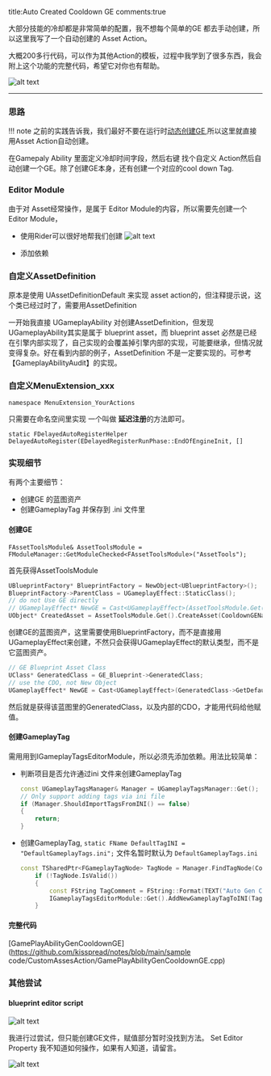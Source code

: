 title:Auto Created Cooldown GE
comments:true

大部分技能的冷却都是非常简单的配置，我不想每个简单的GE 都去手动创建，所以这里我写了一个自动创建的 Asset Action。

大概200多行代码，可以作为其他Action的模板，过程中我学到了很多东西，我会附上这个功能的完整代码，希望它对你也有帮助。

![alt text](../assets/images/01EditorModule_image-4.png)

---

### 思路
!!! note
    之前的实践告诉我，我们最好不要在运行时[动态创建GE](../GAS/5CooldownGE.md),所以这里就直接用Asset Action自动创建。

在Gamepaly Ability 里面定义冷却时间字段，然后右键 找个自定义 Action然后自动创建一个GE。除了创建GE本身，还有创建一个对应的cool down Tag.

### Editor Module

由于对 Asset经常操作，是属于 Editor Module的内容，所以需要先创建一个 Editor Module，

- 使用Rider可以很好地帮我们创建
  ![alt text](../assets/images/01EditorModule_image.png)

- 添加依赖

### 自定义AssetDefinition
 原本是使用 UAssetDefinitionDefault 来实现 asset action的，但注释提示说，这个类已经过时了，需要用AssetDefinition

一开始我直接 UGameplayAbility 对创建AssetDefinition，但发现 UGameplayAbility其实是属于 blueprint asset，而 blueprint asset 必然是已经在引擎内部实现了，自己实现的会覆盖掉引擎内部的实现，可能要继承，但情况就变得复杂。好在看到内部的例子，AssetDefinition 不是一定要实现的。可参考【GameplayAbilityAudit】的实现。

### 自定义MenuExtension_xxx

`namespace MenuExtension_YourActions`

只需要在命名空间里实现 一个叫做 **延迟注册**的方法即可。 

`static FDelayedAutoRegisterHelper DelayedAutoRegister(EDelayedRegisterRunPhase::EndOfEngineInit, []`

### 实现细节

有两个主要细节：
 - 创建GE 的蓝图资产
 - 创建GameplayTag 并保存到 .ini 文件里

#### 创建GE
`FAssetToolsModule& AssetToolsModule = FModuleManager::GetModuleChecked<FAssetToolsModule>("AssetTools");`

首先获得AssetToolsModule 

```cpp
UBlueprintFactory* BlueprintFactory = NewObject<UBlueprintFactory>();
BlueprintFactory->ParentClass = UGameplayEffect::StaticClass();
// do not Use GE directly
// UGameplayEffect* NewGE = Cast<UGameplayEffect>(AssetToolsModule.Get().CreateAsset(CooldownGEName, NewGEPath, UGameplayEffect::StaticClass(), nullptr));
UObject* CreatedAsset = AssetToolsModule.Get().CreateAsset(CooldownGEName, NewGEPath, UBlueprint::StaticClass(), BlueprintFactory);

```

创建GE的蓝图资产，这里需要使用BlueprintFactory，而不是直接用UGameplayEffect来创建，不然只会获得UGameplayEffect的默认类型，而不是它蓝图资产。

```cpp
// GE Blueprint Asset Class
UClass* GeneratedClass = GE_Blueprint->GeneratedClass;
// use the CDO, not New Object
UGameplayEffect* NewGE = Cast<UGameplayEffect>(GeneratedClass->GetDefaultObject());

```

然后就是获得该蓝图里的GeneratedClass，以及内部的CDO，才能用代码给他赋值。

#### 创建GameplayTag

需用用到IGameplayTagsEditorModule，所以必须先添加依赖。用法比较简单：

- 判断项目是否允许通过ini 文件来创建GameplayTag
    ```cpp
    const UGameplayTagsManager& Manager = UGameplayTagsManager::Get();
    // Only support adding tags via ini file
    if (Manager.ShouldImportTagsFromINI() == false)
    {
        return;
    }
    ```
 - 创建GameplayTag, `static FName DefaultTagINI = "DefaultGameplayTags.ini";` 文件名暂时默认为 `DefaultGameplayTags.ini`
    ```cpp
    const TSharedPtr<FGameplayTagNode> TagNode = Manager.FindTagNode(CooldownTagName);
		if (!TagNode.IsValid())
		{
			const FString TagComment = FString::Format(TEXT("Auto Gen Cooldown Tag for {0}"), {TagName});
			IGameplayTagsEditorModule::Get().AddNewGameplayTagToINI(TagName, TagComment, DefaultTagINI);
		}
    ```    


#### 完整代码
[GamePlayAbilityGenCooldownGE](https://github.com/kisspread/notes/blob/main/sample code/CustomAssesAction/GamePlayAbilityGenCooldownGE.cpp)


### 其他尝试

#### blueprint editor script

![alt text](../assets/images/01EditorModule_image-3.png)

我进行过尝试，但只能创建GE文件，赋值部分暂时没找到方法。
Set Editor Property 我不知道如何操作，如果有人知道，请留言。

![alt text](../assets/images/01EditorModule_image-2.png)